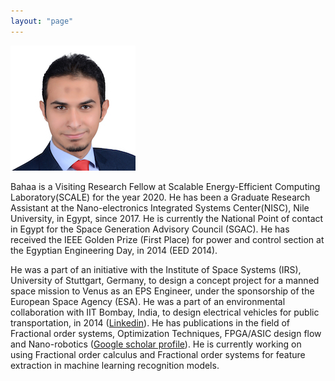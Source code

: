 ```yaml
---
layout: "page"
---
```




![](/members/bahaa_mini.jpg)

Bahaa is a Visiting Research Fellow at Scalable Energy-Efficient Computing Laboratory(SCALE) for the year 2020. He has been a Graduate Research Assistant at the Nano-electronics Integrated Systems Center(NISC), Nile University, in Egypt, since 2017. He is currently the National Point of contact in Egypt for the Space Generation Advisory Council (SGAC). He has received the IEEE Golden Prize (First Place) for power and control section at the Egyptian Engineering Day, in 2014 (EED 2014).

He was a part of an initiative with the Institute of Space Systems (IRS), University of Stuttgart, Germany, to design a concept project for a manned space mission to Venus as an EPS Engineer, under the sponsorship of the European Space Agency (ESA). He was a part of an environmental collaboration with IIT Bombay, India, to design electrical vehicles for public transportation, in 2014 ([Linkedin](https://www.linkedin.com/in/bahaaaldeen/)).
He has publications in the field of Fractional order systems, Optimization Techniques, FPGA/ASIC design flow and Nano-robotics ([Google scholar profile](https://scholar.google.com/citations?user=eEgJwR4AAAAJ&hl=en)). He is currently working on using Fractional order calculus and Fractional order systems for feature extraction in machine learning recognition models.
